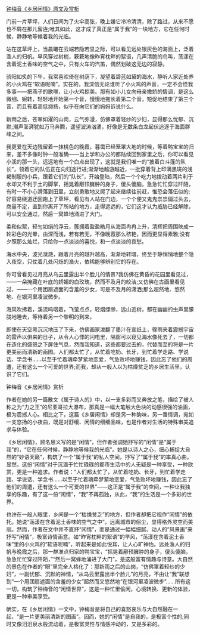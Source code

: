 [钟梅音《乡居闲情》原文及赏析](https://www.vrrw.net/wx/8750.html)

门前一片草坪，人们日间为了火伞高张，晚上嫌它冷冷清清，除了路过，从来不愿也不屑在那儿留连;唯其如此，这才成了真正是“属于我”的一块地方，它在任何时候，静静地等候着我的光临。

站在这草坪上，当晨曦在云端若隐若显之际，可以看见远处银灰色的海面上，泛着渔人的归帆。早风穿过树梢，簌簌地像昨宵枕畔的絮语，几声清脆的鸟叫，荡漾在含着泥土香味的空气之中，只有火车的汽笛，偶然划破这无边的寂静。

骄阳如炙的下午，我常喜欢倚在树荫下，凝望着碧蓝如黛的海水，静听人家近处养的小火鸡在“软语呢喃”。实在的，我深信无论谁听了小火鸡的声音，一定不会怪我多事——把燕子的歌喉，让小火鸡掠美。那有如小儿女向母亲撒娇的情调，是这么微细、婉转，轻轻地开始第一个音，慢慢地拖长着第二个音，短促地结束了第三个音，而且有着高低抑扬，似乎在向它们的妈妈诉说什么。

新雨之后，苍翠如濯的山岗，云气弥漫，仿佛罩着轻纱的少妇，显得那么忧郁、沉默;潮声澎湃犹如万马奔腾，遥望波涛汹涌，好像是无数条白龙起伏追逐于海面群峰之间。



我更爱在天边残留着一抹桃色的晚霞，暮霭已经笼罩大地的时候，等着鸭宝宝的归来，差不多像时钟一般准确——当上学和办公的都陆续回到家里之后，你可以看见小溪的那一头，远远地有一个白点出现了，这就是我们唯一的“披着白斗篷的队长”，领着它的队伍正在向归途行进;渐渐地越游越近，一批穿着背上印满黑斑的浅褐制服的小兵，跟着它们的“队长”，开始登陆，然后一个个吃力地拨动着两片利于水却又不利于土的脚掌，摇晃着颟顸臃肿的身子，傻头傻脑，急急忙忙穿过阡陌，有时一不小心滑落到田里，立刻勇敢地又爬了起来继续往前赶，惟恐会落伍似的;好容易绕道迂回跑上了草坪，看见有人站在门边，一个个便又鬼鬼祟祟偏过头去，商量不定，直到你离开了所站的地方，走得远远的，它们这才认为威胁已经解除，可以安全通过，然后一窝蜂地涌进了大门。

柔和似絮，轻匀如绢的浮云，簇拥着盈盈皓月从海面冉冉上升，清辉把周围映成一轮彩色的光晕，由深而浅，若有若无，不像晚霞那么秾艳，因而更显得素雅;没有夕照那么灿烂，只给你一点淡淡的喜悦，和一点淡淡的哀愁。

海水中央，波光潋滟，跟着月亮的越升越高，渐渐地转暗，终至于静悄悄地整个隐入夜空，只仗着几处闪烁的渔火，依稀能够辨别它的存在。

你可曾看见过月亮从乌云里露出半个脸儿的情景?我仿佛在黄昏的花园里看见过，——一朵掩藏在叶底的娇媚的白玫瑰，然而不及月的皎洁;又仿佛在古画里看见过，——一个用团扇遮面的含羞的少女，可是不及月的潇洒;那么超然地、悠然地、在银河里凌波微步。

海风吹拂着，溪流呜咽着，飞萤点点，轻烟缥缈，远山近树，都在幽幽的虫声里朦胧地睡去，等待着另一个黎明的到来。

即使在天空黑沉沉地压了下来，仿佛画家泼翻了墨汁在宣纸上，骤雨夹着震撼宇宙的雷声以俱来的日子，从令人心悸的闪电里，隔窗可以窥见海水像死去了，一切都在造化的盛怒之下屏住气息，然而我知道，这些都要过去的，代替而至的将是一片更美丽而清新的画图。人们都太忙了，从忙着吃奶、长牙，到忙着学走路、学说话、学念书……以至于忙着魂牵梦萦地恋爱，气急败坏地赚钱，因此忘了他们的周遭，还有这么一个可爱的世界;而我，却从一般人以为枯燥贫乏的乡居生活里，认识了它们。

钟梅音《乡居闲情》赏析

作者在她的另一篇散文《属于诗人的》中，以一支多彩而又奔放之笔，描绘了被人称之为“力之王”的尼亚哥拉大瀑布，那真是一幅大笔触大色块的动感很强的油画，极为震撼人心。相比之下，这篇《乡居闲情》却是另一种韵味，另一番情调，宛如一支悠扬的小夜曲，既是对舒缓、闲情的细细品味，也是作者对生活的特殊审美追求与体验。

《乡居闲情》，顾名思义写的是“闲情”，但作者强调她抒写的“闲情”是“属于我”的，“它在任何时候，静静地等候我的光临”。她是以诗人之心，细心捕捉大自然的“妙语天籁”，构筑了一个“属于我”的私人空间，抒写了“属于我”的率真心曲。显然，这份“闲情”对于沉湎于忙忙碌碌的都市生活中的人无疑是一种享受，一种欣赏，更是一种追求。作者说：“人们都太忙了，从忙着吃奶、长牙，到忙着学走路、学说话、学念书……以至于忙着魂牵梦萦地恋爱，气急败坏地赚钱，因此忘了他们的周遭，还有这么一个可爱的世界”——这正是“属于我”的空间，一种让我独享的乐趣，有了这一份“闲情”，“我”不再孤独，从此，“我”的生活是一个多彩的世界。

也许在一般人眼里，乡间是一个“枯燥贫乏”的地方，但作者却把它视作“闲情”的依托。她说“荡漾在含着泥土香味的空气之中”，远离城市的俗尘，显得格外灵空而美丽。然而，作者在文中并不直抒“闲情”，而是通过一幅幅细腻、动人的“风景画”来抒写“闲情”，极富诗情画意。如“昨宵枕畔的絮语”的早风，“荡漾在含着泥土香味”里的小火鸡的“软语呢喃”，听起来是如此悦耳，让人心旷神怡。远处渔人的归帆与晚霞之后，那一群准点归家的鸭宝宝，“摇晃着颟顸臃肿的身子，傻头傻脑，急急忙忙穿过阡陌，”“然后一窝蜂地涌进了大门”，是这般富有情趣与诗意。大自然的景色在作者的“眼”里完全人格化了：那新雨之后的山岗，“仿佛罩着轻纱的少妇”，一副忧郁、沉默的神情，“从乌云里露出半个脸儿”的月亮，不由让“我”联想到“一个用团扇遮面的含羞的少女”超然而又悠然地“在银河里凌波微步”……所有这一切，构筑了钟梅音的“闲情世界”，这是一种忙里偷闲，心境转换、更新的体验，更是一种审美享受。

确实，在《乡居闲情》一文中，钟梅音是将自己的喜怒哀乐与大自然融在一起，“是一片更美丽清新的图画”。因而，她的“闲情”是自我的，是极富个性的;同时又像汩汩泉水般流动着，是极富灵性与情感冲动的，又是多彩的。

